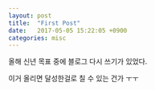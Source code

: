 ```yaml
---
layout: post
title:  "First Post"
date:   2017-05-05 15:22:05 +0900
categories: misc
---
```

올해 신년 목표 중에 블로그 다시 쓰기가 있었다.

이거 올리면 달성한걸로 칠 수 있는 건가 ㅜㅜ
